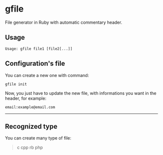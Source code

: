 **gfile**
===========
File generator in Ruby with automatic commentary header.

**Usage**
------
```
Usage: gfile file1 [file2[...]]
```

**Configuration's file**
--------
You can create a new one with command:
```
gfile init
```
Now, you just have to update the new file, with informations you want in the header, for example:
```
email:example@email.com
```
-------

**Recognized type**
-----------
You can create many type of file:

>c
>cpp
>rb
>php
